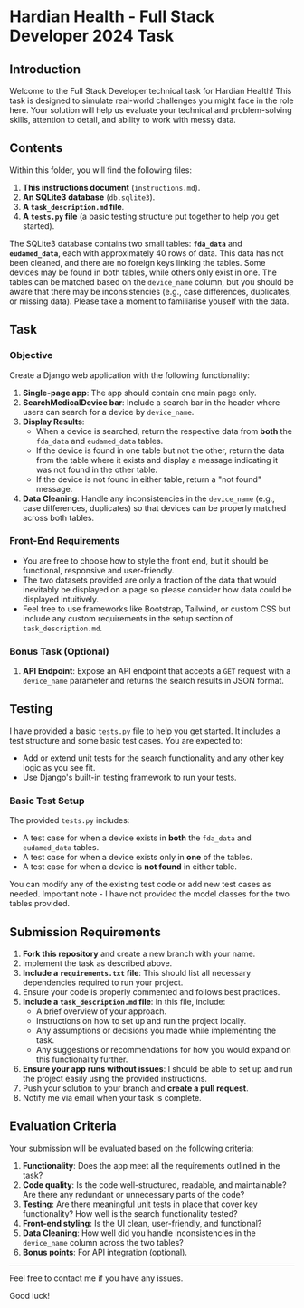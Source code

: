 # Hardian Health - Full Stack Developer 2024 Task

## Introduction

Welcome to the Full Stack Developer technical task for Hardian Health! This task is designed to simulate real-world challenges you might face in the role here. Your solution will help us evaluate your technical and problem-solving skills, attention to detail, and ability to work with messy data.

## Contents

Within this folder, you will find the following files:

1. **This instructions document** (`instructions.md`).
2. **An SQLite3 database** (`db.sqlite3`).
3. **A `task_description.md` file**.
4. **A `tests.py` file** (a basic testing structure put together to help you get started).

The SQLite3 database contains two small tables: **`fda_data`** and **`eudamed_data`**, each with approximately 40 rows of data. This data has not been cleaned, and there are no foreign keys linking the tables. Some devices may be found in both tables, while others only exist in one. The tables can be matched based on the `device_name` column, but you should be aware that there may be inconsistencies (e.g., case differences, duplicates, or missing data). Please take a moment to familiarise youself with the data. 

## Task

### Objective

Create a Django web application with the following functionality:

1. **Single-page app**: The app should contain one main page only.
2. **SearchMedicalDevice bar**: Include a search bar in the header where users can search for a device by `device_name`.
3. **Display Results**:
    - When a device is searched, return the respective data from **both** the `fda_data` and `eudamed_data` tables.
    - If the device is found in one table but not the other, return the data from the table where it exists and display a message indicating it was not found in the other table.
    - If the device is not found in either table, return a "not found" message.
4. **Data Cleaning**: Handle any inconsistencies in the `device_name` (e.g., case differences, duplicates) so that devices can be properly matched across both tables.

### Front-End Requirements

- You are free to choose how to style the front end, but it should be functional, responsive and user-friendly.
- The two datasets provided are only a fraction of the data that would inevitably be displayed on a page so please consider how data could be displayed intuitively. 
- Feel free to use frameworks like Bootstrap, Tailwind, or custom CSS but include any custom requirements in the setup section of `task_description.md`.

### Bonus Task (Optional)

1. **API Endpoint**: Expose an API endpoint that accepts a `GET` request with a `device_name` parameter and returns the search results in JSON format.

## Testing

I have provided a basic `tests.py` file to help you get started. It includes a test structure and some basic test cases. You are expected to:

- Add or extend unit tests for the search functionality and any other key logic as you see fit.
- Use Django's built-in testing framework to run your tests.

### Basic Test Setup

The provided `tests.py` includes:

- A test case for when a device exists in **both** the `fda_data` and `eudamed_data` tables.
- A test case for when a device exists only in **one** of the tables.
- A test case for when a device is **not found** in either table.

You can modify any of the existing test code or add new test cases as needed. Important note - I have not provided the model classes for the two tables provided.

## Submission Requirements

1. **Fork this repository** and create a new branch with your name.
2. Implement the task as described above.
3. **Include a `requirements.txt` file**: This should list all necessary dependencies required to run your project.
4. Ensure your code is properly commented and follows best practices.
5. **Include a `task_description.md` file**: In this file, include:
   - A brief overview of your approach.
   - Instructions on how to set up and run the project locally.
   - Any assumptions or decisions you made while implementing the task.
   - Any suggestions or recommendations for how you would expand on this functionality further. 
6. **Ensure your app runs without issues**: I should be able to set up and run the project easily using the provided instructions.
7. Push your solution to your branch and **create a pull request**.
8. Notify me via email when your task is complete.

## Evaluation Criteria

Your submission will be evaluated based on the following criteria:

1. **Functionality**: Does the app meet all the requirements outlined in the task?
2. **Code quality**: Is the code well-structured, readable, and maintainable? Are there any redundant or unnecessary parts of the code?
3. **Testing**: Are there meaningful unit tests in place that cover key functionality? How well is the search functionality tested?
4. **Front-end styling**: Is the UI clean, user-friendly, and functional?
5. **Data Cleaning**: How well did you handle inconsistencies in the `device_name` column across the two tables?
6. **Bonus points**: For API integration (optional).

---

Feel free to contact me if you have any issues.

Good luck!
